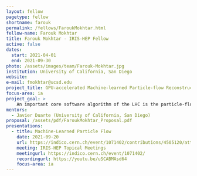 ```yaml
---
layout: fellow
pagetype: fellow
shortname: farouk
permalink: /fellows/FaroukMokhtar.html
fellow-name: Farouk Mokhtar
title: Farouk Mokhtar - IRIS-HEP Fellow
active: false
dates:
  start: 2021-04-01
  end: 2021-09-30
photo: /assets/images/team/Farouk-Mokhtar.jpg
institution: University of California, San Diego
website:
e-mail: fmokhtar@ucsd.edu
project_title: GPU-accelerated Machine-learned Particle-flow Reconstruction
focus-area: ia
project_goal: >
    An important core software algorithm of the LHC is the particle-flow (PF) reconstruction algorithm, which takes disparate types of tracks and clusters reconstructed from different subdetectors and returns a list of final-state PF candidates. The nature of this task motivates the exploration of highly parallelizable machine learning (ML) models that are easier to accelerate with heterogeneous computing resources, such as GPUs and FPGAs, which gives them an advantage over traditional PF algorithms. This project proposes to apply state-of-the-art ML techniques, mainly graph neural networks (GNNs), which learn from non-Euclidean structured data, to the task of PF reconstruction in CMS and for LHC detectors more generally. Concrete deliverables of the project include providing publicly-available ML models for PF reconstruction and benchmarking their physics and computational performance on open datasets with coprocessing accelerators.
mentors:
  - Javier Duarte (University of California, San Diego)
proposal: /assets/pdf/FaroukMokhtar_Proposal.pdf
presentations:
  - title: Machine-Learned Particle Flow
    date: 2021-09-20
    url: https://indico.cern.ch/event/1071402/contributions/4505120/attachments/2312832/3936391/IRIS-HEP.pdf
    meeting: IRIS-HEP Topical Meetings
    meetingurl: https://indico.cern.ch/event/1071402/
    recordingurl: https://youtu.be/uSCABMAsd64
    focus-area: ia
---
```

